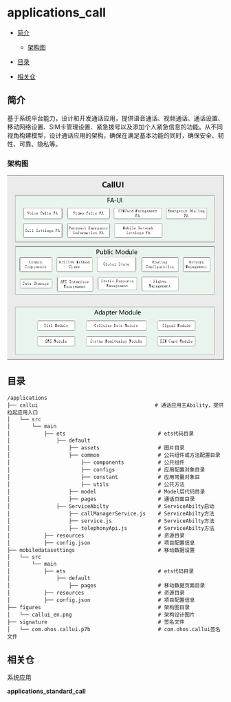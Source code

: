 # applications_call



- [简介](#section11660541593)
  -   [架构图](#section78574815486)
  
- [目录](#section161941989596)

- [相关仓](#section1371113476307)

## 简介

基于系统平台能力，设计和开发通话应用，提供语音通话、视频通话、通话设置、移动网络设置、SIM卡管理设置、紧急拨号以及添加个人紧急信息的功能。从不同视角构建模型，设计通话应用的架构，确保在满足基本功能的同时，确保安全、韧性、可靠、隐私等。

### 架构图

![img](./figures/callui_en.png)

## 目录

```
/applications
├── callui                                      # 通话应用主Ability，提供拉起应用入口
│   └── src
│       └── main
│           ├── ets                              # ets代码目录
│               ├── default
│                   ├── assets                   # 图片目录
│                   ├── common                   # 公共组件或方法配置目录
│                       ├── components           # 公共组件
│                       ├── configs          	 # 应用配置对象目录
│                       ├── constant             # 应用常量对象目
│                       ├── utils                # 公共方法
│                   ├── model                    # Model层代码目录
│                   ├── pages                    # 通话页面目录
│               ├── ServiceAbilty                # ServiceAbilty启动
│                   ├── callManagerService.js    # ServiceAbilty方法
│                   ├── service.js               # ServiceAbilty方法
│                   ├── telephonyApi.js          # ServiceAbilty方法
│           ├── resources                        # 资源目录
│           ├── config.json                      # 项目配置信息
├── mobiledatasettings                           # 移动数据设置
│   └── src
│       └── main
│           ├── ets                              # ets代码目录
│               ├── default
│                   ├── pages                    # 移动数据页面目录
│           ├── resources                        # 资源目录
│           ├── config.json                      # 项目配置信息
├── figures                                      # 架构图目录
│   └── callui_en.png                            # 架构设计图片
├── signature                                    # 签名文件
│   └── com.ohos.callui.p7b                      # com.ohos.callui签名文件
```

## 相关仓

系统应用

**applications_standard_call**



